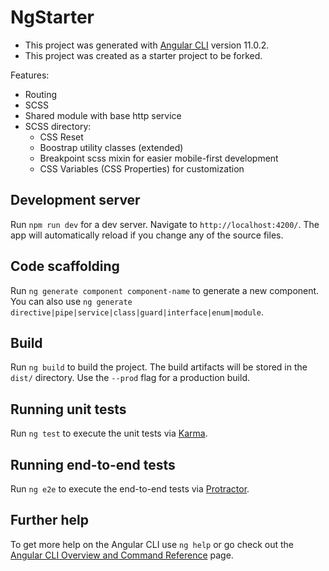 # NgStarter

* This project was generated with [Angular CLI](https://github.com/angular/angular-cli) version 11.0.2.
* This project was created as a starter project to be forked.

Features:
* Routing
* SCSS
* Shared module with base http service
* SCSS directory:
    * CSS Reset
    * Boostrap utility classes (extended)
    * Breakpoint scss mixin for easier mobile-first development
    * CSS Variables (CSS Properties) for customization


## Development server

Run `npm run dev` for a dev server. Navigate to `http://localhost:4200/`. The app will automatically reload if you change any of the source files.

## Code scaffolding

Run `ng generate component component-name` to generate a new component. You can also use `ng generate directive|pipe|service|class|guard|interface|enum|module`.

## Build

Run `ng build` to build the project. The build artifacts will be stored in the `dist/` directory. Use the `--prod` flag for a production build.

## Running unit tests

Run `ng test` to execute the unit tests via [Karma](https://karma-runner.github.io).

## Running end-to-end tests

Run `ng e2e` to execute the end-to-end tests via [Protractor](http://www.protractortest.org/).

## Further help

To get more help on the Angular CLI use `ng help` or go check out the [Angular CLI Overview and Command Reference](https://angular.io/cli) page.
